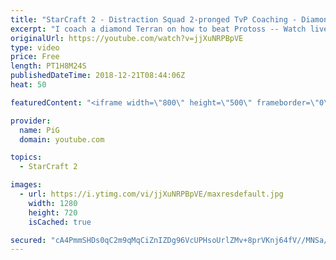 ```yaml
---
title: "StarCraft 2 - Distraction Squad 2-pronged TvP Coaching - Diamond"
excerpt: "I coach a diamond Terran on how to beat Protoss -- Watch live at https://www.twitch.tv/x5_pig"
originalUrl: https://youtube.com/watch?v=jjXuNRPBpVE
type: video
price: Free
length: PT1H8M24S
publishedDateTime: 2018-12-21T08:44:06Z
heat: 50

featuredContent: "<iframe width=\"800\" height=\"500\" frameborder=\"0\" src=\"https://www.youtube.com/embed/jjXuNRPBpVE\" allow=\"accelerometer; autoplay; encrypted-media; gyroscope; picture-in-picture\" allowfullscreen></iframe>"

provider:
  name: PiG
  domain: youtube.com

topics:
  - StarCraft 2

images:
  - url: https://i.ytimg.com/vi/jjXuNRPBpVE/maxresdefault.jpg
    width: 1280
    height: 720
    isCached: true

secured: "cA4PmmSHDs0qC2m9qMqCiZnIZDg96VcUPHsoUrlZMv+8prVKnj64fV//MNSa/xLkweoERsmAptQCI2ehh9g1XwioPm90vQp82KIZ/CvGR4qvBxU5/dEczAAg4yTxjrV8877VtAQA+4DYYBbAaqZgDH/7aC8KW5w2rHN0RxYj0DPh+yTM9sLcHqPYpF2kTh/khtKnieX32B6RJ23qcQADBnr2ZrVEwZhE4Zjknb8WYL2U+vq58Pu2MeED2qPUJCSUMmEuMRl87/DTbQx3o9pijQh/rfnRsejkdLfDxZQZc4u9E7fFf3FVy+TmqTBfZnuuI5BSkMHcdTLHl2M4lNMrDjIoQ3c7eKKxbDidh5oCibhR+P5qwPwRmSWE1I1zez9t0w4b7lUpvup2x92wNj5/6uuJwhyiCN/e0JCdL9kWOYc=;JTWE1tzVCdq/ncZ+W8xxDA=="
---
```



